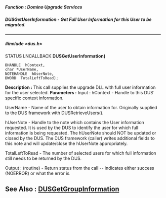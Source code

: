 ##### Function : Domino Upgrade Services
##### DUSGetUserInformation - Get Full User Information for this User to be migrated.
---
##### #include <dus.h>
STATUS LNCALLBACK **DUSGetUserInformation(**

	DHANDLE  hContext,
	char *UserName,
	NOTEHANDLE  hUserNote,
	DWORD  TotalLeftToRead);
**Description :**
This call supplies the upgrade DLL with full user information for the user 
selected.
**Parameters :**
Input :
hContext  -  Handle to this DUS' specific context information.

UserName  -  Name of the user to obtain information for.  Originally supplied to the DUS framework with DUSRetrieveUsers().

hUserNote  -  Handle to the note which contains the User information requested.  It is used by the DUS to identify the user for which full information is being requested.  The hUserNote should NOT be updated or closed by the DUS.  The DUS framework (caller) writes additional fields to this note and will update/close the hUserNote appropriately. 

TotalLeftToRead  -  The number of selected users for which full information still needs to be returned by the DUS.

Output :
(routine)  -  Return status from the call -- indicates either success (NOERROR) or what the error is.


**See Also :**
[DUSGetGroupInformation](D:/md_files/DUSGetGroupInformation.md)
---
